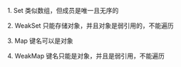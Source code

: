 1\. Set 类似数组，但成员是唯一且无序的

2\. WeakSet 只能存储对象，并且对象是弱引用的，不能遍历

3\. Map 键名可以是对象

4\. WeakMap 键名只能是对象，并且是弱引用，不能遍历

